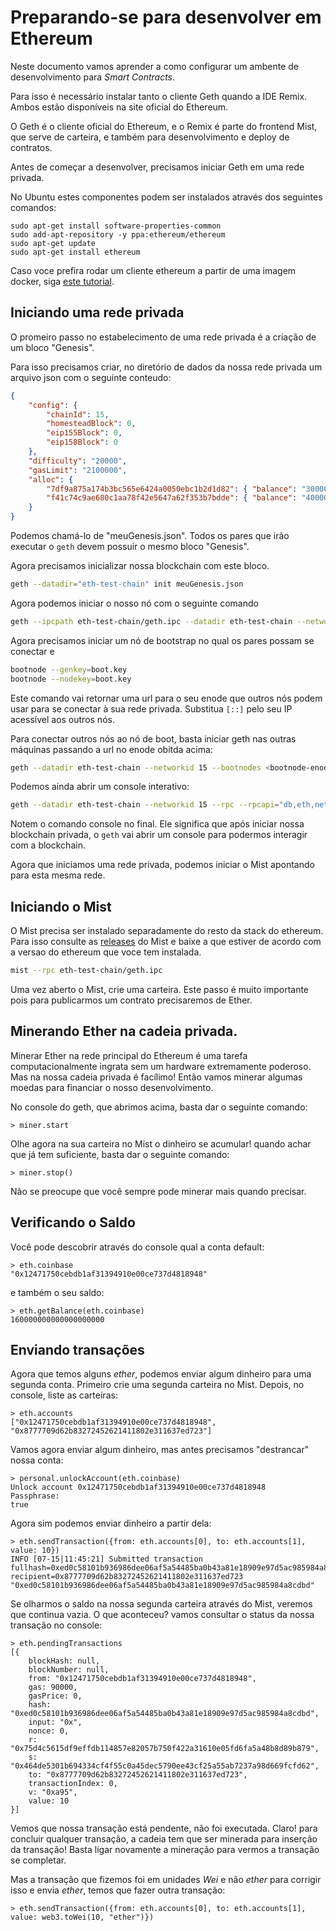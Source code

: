 # Preparando-se para desenvolver em Ethereum

Neste documento vamos aprender a como configurar um ambente de 
desenvolvimento para *Smart Contracts*.

Para isso é necessário instalar tanto o cliente Geth quando a IDE Remix.
Ambos estão disponíveis na site oficial do Ethereum.

O Geth é o cliente oficial do Ethereum, e o Remix é parte do frontend 
Mist, que serve de carteira, e também para desenvolvimento e deploy de 
contratos.

Antes de começar a desenvolver, precisamos iniciar Geth em uma rede 
privada.

No Ubuntu estes componentes podem ser instalados através dos seguintes comandos:

```
sudo apt-get install software-properties-common
sudo add-apt-repository -y ppa:ethereum/ethereum
sudo apt-get update
sudo apt-get install ethereum
```

Caso voce prefira rodar um cliente ethereum a partir de uma imagem docker, siga [este tutorial](https://github.com/ethereum/go-ethereum/wiki/Running-in-Docker).

## Iniciando uma rede privada

O promeiro passo no estabelecimento de uma rede privada é a criação de um bloco "Genesis".

Para isso precisamos criar, no diretório de dados da nossa rede privada um arquivo json com o seguinte conteudo:
```JSON
{
    "config": {
        "chainId": 15,
        "homesteadBlock": 0,
        "eip155Block": 0,
        "eip158Block": 0
    },
    "difficulty": "20000",
    "gasLimit": "2100000",
    "alloc": {
        "7df9a875a174b3bc565e6424a0050ebc1b2d1d82": { "balance": "300000" },
        "f41c74c9ae680c1aa78f42e5647a62f353b7bdde": { "balance": "400000" }
    }
}
```

Podemos chamá-lo de "meuGenesis.json".
Todos os pares que irão executar o `geth` devem possuir o mesmo bloco "Genesis".

Agora precisamos inicializar nossa blockchain com este bloco.

```bash
geth --datadir="eth-test-chain" init meuGenesis.json
```

Agora podemos iniciar o nosso nó com o seguinte comando

```bash
geth --ipcpath eth-test-chain/geth.ipc --datadir eth-test-chain --networkid 15
```

Agora precisamos iniciar um nó de bootstrap no qual os pares possam se conectar e

```bash
bootnode --genkey=boot.key
bootnode --nodekey=boot.key
```

Este comando vai retornar uma url para o seu enode que outros nós podem usar para se conectar
à sua rede privada. Substitua `[::]` pelo seu IP acessível aos outros nós.

Para conectar outros nós ao nó de boot, basta iniciar  geth nas outras máquinas passando a url
no enode obitda acima:

```bash
geth --datadir eth-test-chain --networkid 15 --bootnodes <bootnode-enode-url>
```

Podemos ainda abrir um console interativo:

```bash
geth --datadir eth-test-chain --networkid 15 --rpc --rpcapi="db,eth,net,web3,personal" --dev console
```

Notem o comando console no final. Ele significa que após iniciar nossa
blockchain privada, o `geth` vai abrir um console para podermos interagir 
com a blockchain.

Agora que iniciamos uma rede privada, podemos iniciar o Mist apontando 
para esta mesma rede. 

## Iniciando o Mist

O Mist precisa ser instalado separadamente do resto da stack do ethereum. Para isso consulte as [releases](https://github.com/ethereum/mist/releases) do Mist e baixe a que estiver de acordo com a versao do ethereum que voce tem instalada.

```bash
mist --rpc eth-test-chain/geth.ipc
```

Uma vez aberto o Mist, crie uma carteira. Este passo é muito importante pois para publicarmos um contrato precisaremos de Ether.

## Minerando Ether na cadeia privada.

Minerar Ether na rede principal do Ethereum é uma tarefa computacionalmente ingrata sem um hardware extremamente poderoso. Mas na nossa cadeia privada é facílimo! Então vamos minerar algumas moedas para financiar o nosso desenvolvimento. 

No console do geth, que abrimos acima, basta dar o seguinte comando:

```
> miner.start
```

Olhe agora na sua carteira no Mist o dinheiro se acumular! quando achar que já tem suficiente, basta dar o seguinte comando:

```
> miner.stop()
```

Não se preocupe que você sempre pode minerar mais quando precisar.

## Verificando o Saldo

Você pode descobrir através do console qual a conta default:

```
> eth.coinbase
"0x12471750cebdb1af31394910e00ce737d4818948"
```

e também o seu saldo:

```
> eth.getBalance(eth.coinbase)
160000000000000000000
```

## Enviando transações

Agora que temos alguns *ether*, podemos enviar algum dinheiro para uma segunda conta. Primeiro crie uma segunda carteira no Mist. Depois, no console, liste as carteiras:

```
> eth.accounts
["0x12471750cebdb1af31394910e00ce737d4818948", "0x8777709d62b83272452621411802e311637ed723"]
```

Vamos agora enviar algum dinheiro, mas antes precisamos "destrancar" nossa conta:

```
> personal.unlockAccount(eth.coinbase)
Unlock account 0x12471750cebdb1af31394910e00ce737d4818948
Passphrase: 
true
```

Agora sim podemos enviar dinheiro a partir dela:

```
> eth.sendTransaction({from: eth.accounts[0], to: eth.accounts[1], value: 10})
INFO [07-15|11:45:21] Submitted transaction                    fullhash=0xed0c58101b936986dee06af5a54485ba0b43a81e18909e97d5ac985984a8cdbd recipient=0x8777709d62b83272452621411802e311637ed723
"0xed0c58101b936986dee06af5a54485ba0b43a81e18909e97d5ac985984a8cdbd"
```

Se olharmos o saldo na nossa segunda carteira através do Mist, veremos que continua vazia. O que aconteceu? vamos consultar o status da nossa transação no console:

```
> eth.pendingTransactions
[{
    blockHash: null,
    blockNumber: null,
    from: "0x12471750cebdb1af31394910e00ce737d4818948",
    gas: 90000,
    gasPrice: 0,
    hash: "0xed0c58101b936986dee06af5a54485ba0b43a81e18909e97d5ac985984a8cdbd",
    input: "0x",
    nonce: 0,
    r: "0x75d4c5615df9effdb114857e82057b750f422a31610e05fd6fa5a48b8d89b879",
    s: "0x464de5301b694334cf4f55c0a45dec5790ee43cf25a55ab7237a98d669fcfd62",
    to: "0x8777709d62b83272452621411802e311637ed723",
    transactionIndex: 0,
    v: "0xa95",
    value: 10
}]
```

Vemos que nossa transação está pendente, não foi executada. Claro! para concluir qualquer transação, a cadeia tem que ser minerada para inserção da transação! Basta ligar novamente a mineração para vermos a transação se completar.

Mas a transação que fizemos foi em unidades *Wei* e não *ether* para corrigir isso e envia *ether*, temos que fazer outra transação:

```
> eth.sendTransaction({from: eth.accounts[0], to: eth.accounts[1], value: web3.toWei(10, "ether")})
```



